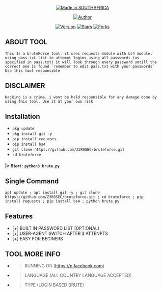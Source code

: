 <p align="center">
<a href="#"><img title="Made in SOUTHAFRICA" src="https://img.shields.io/badge/MADE%20IN-SOUTH--AFRICA-green?colorA=%23ff0000&colorB=%23017e40&style=for-the-badge"></a>
</p>
<p align="center">
<a href="https://github.com/Z3R0SEC"><img title="Author" src="https://img.shields.io/badge/Author-Z3R0--SEC-red.svg?style=for-the-badge&logo=github"></a>
</p>
<p align="center">
<a href="#"><img title="Version" src="https://img.shields.io/badge/Version-2.0-green.svg?style=flat-square"></a>
<a href="https://github.com/Z3R0SEC/bruteforce/stargazers/"><img title="Stars" src="https://img.shields.io/github/stars/Z3R0SEC/Brute?color=red&style=flat-square"></a>
<a href="https://github.com/Z3R0SEC/bruteforce/network/members"><img title="Forks" src="https://img.shields.io/github/forks/Z3R0SEC/Brute?color=red&style=flat-square"></a>
</p>

## ABOUT TOOL
```This Is a bruteForce tool. it uses requests module with bs4 module. using pass.txt list to attempt logins using all passwords (as specified in pass.txt) it will look through every password untill the correct one is found `remember to edit pass.txt with your passwords` Use this tool responsible```

## DISCLAIMER
`Hacking is a crime. i wont be held responsible for any damage done by using this tool. Use it at your own risk`
## Installation

* `pkg update`
* `pkg install git -y`
* `pip install requests`
* `pip install bs4`
* `git clone https://github.com/Z3R0SEC/bruteforce.git`
* `cd bruteforce`

#### |> Start : `python3 brute.py`

## Single Command
```
apt update ; apt install git -y ; git clone https://github.com/Z3R0SEC/bruteforce.git ; cd bruteforce ; pip install requests ; pip install bs4 ; python brute.py
```

## Features
* [+]  BUILT IN PASSWORD LIST (OPTIONAL)
* [+]  USER-AGENT SWITCH AFTER 3 ATTENPTS
* [+]  EASY FOR BEGINERS

## TOOL MORE INFO
* > RUNNING ON (https://n.facebook.com)
* > LANGUAGE (ALL COUNTRY LANGUAGE ACCEPTED)
* > TYPE (LOGIN BASED BRUTE)

